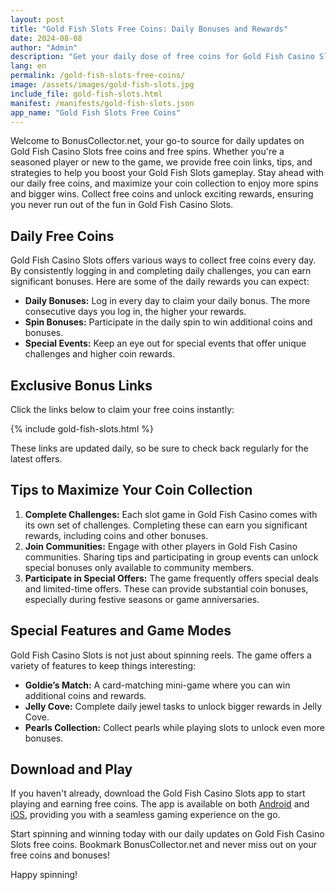 ```yaml
---
layout: post
title: "Gold Fish Slots Free Coins: Daily Bonuses and Rewards"
date: 2024-08-08
author: "Admin"
description: "Get your daily dose of free coins for Gold Fish Casino Slots. Check out our latest updates for bonuses and exclusive rewards!"
lang: en
permalink: /gold-fish-slots-free-coins/
image: /assets/images/gold-fish-slots.jpg
include_file: gold-fish-slots.html
manifest: /manifests/gold-fish-slots.json
app_name: "Gold Fish Slots Free Coins"
---
```


Welcome to BonusCollector.net, your go-to source for daily updates on Gold Fish Casino Slots free coins and free spins. Whether you're a seasoned player or new to the game, we provide free coin links, tips, and strategies to help you boost your Gold Fish Slots gameplay. Stay ahead with our daily free coins, and maximize your coin collection to enjoy more spins and bigger wins. Collect free coins and unlock exciting rewards, ensuring you never run out of the fun in Gold Fish Casino Slots.

## Daily Free Coins

Gold Fish Casino Slots offers various ways to collect free coins every day. By consistently logging in and completing daily challenges, you can earn significant bonuses. Here are some of the daily rewards you can expect:

- **Daily Bonuses:** Log in every day to claim your daily bonus. The more consecutive days you log in, the higher your rewards.
- **Spin Bonuses:** Participate in the daily spin to win additional coins and bonuses.
- **Special Events:** Keep an eye out for special events that offer unique challenges and higher coin rewards.

## Exclusive Bonus Links

Click the links below to claim your free coins instantly:

{% include gold-fish-slots.html %}

These links are updated daily, so be sure to check back regularly for the latest offers.

## Tips to Maximize Your Coin Collection

1. **Complete Challenges:** Each slot game in Gold Fish Casino comes with its own set of challenges. Completing these can earn you significant rewards, including coins and other bonuses.
2. **Join Communities:** Engage with other players in Gold Fish Casino communities. Sharing tips and participating in group events can unlock special bonuses only available to community members.
3. **Participate in Special Offers:** The game frequently offers special deals and limited-time offers. These can provide substantial coin bonuses, especially during festive seasons or game anniversaries.

## Special Features and Game Modes

Gold Fish Casino Slots is not just about spinning reels. The game offers a variety of features to keep things interesting:

- **Goldie’s Match:** A card-matching mini-game where you can win additional coins and rewards.
- **Jelly Cove:** Complete daily jewel tasks to unlock bigger rewards in Jelly Cove.
- **Pearls Collection:** Collect pearls while playing slots to unlock even more bonuses.

## Download and Play

If you haven't already, download the Gold Fish Casino Slots app to start playing and earning free coins. The app is available on both [Android](https://play.google.com/store/apps/details?id=com.williamsinteractive.goldfish) and [iOS](https://apps.apple.com/us/app/gold-fish-slots-casino-games/id806393795), providing you with a seamless gaming experience on the go.

Start spinning and winning today with our daily updates on Gold Fish Casino Slots free coins. Bookmark BonusCollector.net and never miss out on your free coins and bonuses!

Happy spinning!